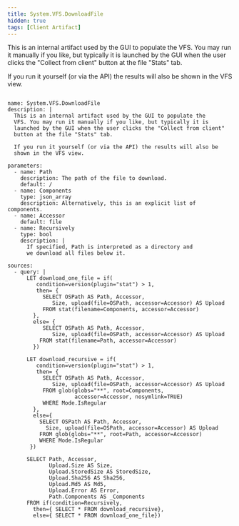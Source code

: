 ```yaml
---
title: System.VFS.DownloadFile
hidden: true
tags: [Client Artifact]
---
```


This is an internal artifact used by the GUI to populate the
VFS. You may run it manually if you like, but typically it is
launched by the GUI when the user clicks the "Collect from client"
button at the file "Stats" tab.

If you run it yourself (or via the API) the results will also be
shown in the VFS view.


<pre><code class="language-yaml">
name: System.VFS.DownloadFile
description: |
  This is an internal artifact used by the GUI to populate the
  VFS. You may run it manually if you like, but typically it is
  launched by the GUI when the user clicks the "Collect from client"
  button at the file "Stats" tab.

  If you run it yourself (or via the API) the results will also be
  shown in the VFS view.

parameters:
  - name: Path
    description: The path of the file to download.
    default: /
  - name: Components
    type: json_array
    description: Alternatively, this is an explicit list of components.
  - name: Accessor
    default: file
  - name: Recursively
    type: bool
    description: |
      If specified, Path is interpreted as a directory and
      we download all files below it.

sources:
  - query: |
      LET download_one_file = if(
         condition=version(plugin="stat") &gt; 1,
         then= {
           SELECT OSPath AS Path, Accessor,
              Size, upload(file=OSPath, accessor=Accessor) AS Upload
           FROM stat(filename=Components, accessor=Accessor)
        },
        else= {
           SELECT OSPath AS Path, Accessor,
              Size, upload(file=OSPath, accessor=Accessor) AS Upload
          FROM stat(filename=Path, accessor=Accessor)
        })

      LET download_recursive = if(
         condition=version(plugin="stat") &gt; 1,
         then= {
           SELECT OSPath AS Path, Accessor,
              Size, upload(file=OSPath, accessor=Accessor) AS Upload
           FROM glob(globs="**", root=Components,
                     accessor=Accessor, nosymlink=TRUE)
           WHERE Mode.IsRegular
        },
        else={
          SELECT OSPath AS Path, Accessor,
            Size, upload(file=OSPath, accessor=Accessor) AS Upload
          FROM glob(globs="**", root=Path, accessor=Accessor)
          WHERE Mode.IsRegular
       })

      SELECT Path, Accessor,
             Upload.Size AS Size,
             Upload.StoredSize AS StoredSize,
             Upload.Sha256 AS Sha256,
             Upload.Md5 AS Md5,
             Upload.Error AS Error,
             Path.Components AS _Components
      FROM if(condition=Recursively,
        then={ SELECT * FROM download_recursive},
        else={ SELECT * FROM download_one_file})

</code></pre>

